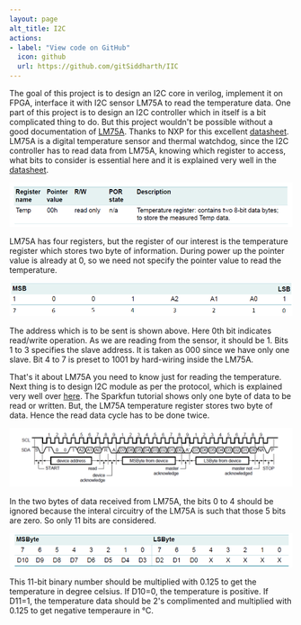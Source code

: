 ```yaml
---
layout: page
alt_title: I2C
actions:
- label: "View code on GitHub"
  icon: github
  url: https://github.com/gitSiddharth/IIC
---
```

The goal of this project is to design an I2C core in verilog, implement it on FPGA, interface it with I2C sensor LM75A to read the temperature data.
One part of this project is to design an I2C controller which in itself is a bit complicated thing to do. But this project wouldn't be possible without a good documentation of [LM75A](https://www.nxp.com/docs/en/data-sheet/LM75A.pdf). Thanks to NXP for this excellent [datasheet](https://www.nxp.com/docs/en/data-sheet/LM75A.pdf).
LM75A is a digital temperature sensor and thermal watchdog, since the I2C controller has to read data from LM75A, knowing which register to access, what bits to consider is essential here and it is explained very well in the [datasheet](https://www.nxp.com/docs/en/data-sheet/LM75A.pdf).

![Temperature register](/assets/images/Temp_register.png)

LM75A has four registers, but the register of our interest is the temperature register which stores two byte of information. During power up the pointer value is already at 0, so we need not specify the pointer value to read the temperature.

![slave address](/assets/images/address.png)

The address which is to be sent is shown above. Here 0th bit indicates read/write operation. As we are reading from the sensor, it should be 1. Bits 1 to 3 specifies the slave address. It is taken as 000 since we have only one slave. Bit 4 to 7 is preset to 1001 by hard-wiring inside the LM75A.

That's it about LM75A you need to know just for reading the temperature. Next thing is to design I2C module as per the protocol, which is explained very well over [here](https://learn.sparkfun.com/tutorials/i2c). The Sparkfun tutorial shows only one byte of data to be read or written. But, the LM75A temperature register stores two byte of data. Hence the read data cycle has to be done twice.

![address_data_cycle](/assets/images/address_data_cycle.png)

In the two bytes of data received from LM75A, the bits 0 to 4 should be ignored because the interal circuitry of the LM75A is such that those 5 bits are zero. So only 11 bits are considered. 

![Temperature data](/assets/images/Temp_data.png)

This 11-bit binary number should be multiplied with 0.125 to get the temperature in degree celsius. If D10=0, the temperature is positive. If D11=1, the temperature data should be 2's complimented and multiplied with 0.125 to get negative temperaure in °C.
